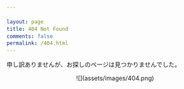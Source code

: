 ```yaml
---

layout: page
title: 404 Not Found
comments: false
permalink: /404.html
---
```

申し訳ありませんが、お探しのページは見つかりませんでした。

<div style="text-align:center;">![](assets/images/404.png)</div>